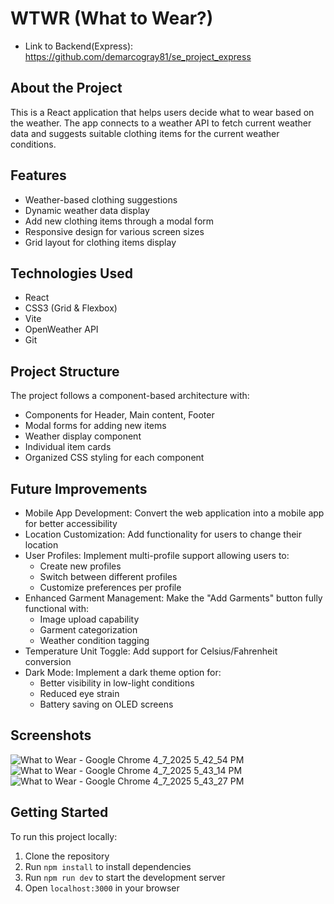 # WTWR (What to Wear?)

- Link to Backend(Express): https://github.com/demarcogray81/se_project_express

## About the Project

This is a React application that helps users decide what to wear based on the weather. The app connects to a weather API to fetch current weather data and suggests suitable clothing items for the current weather conditions.

## Features

- Weather-based clothing suggestions
- Dynamic weather data display
- Add new clothing items through a modal form
- Responsive design for various screen sizes
- Grid layout for clothing items display

## Technologies Used

- React
- CSS3 (Grid & Flexbox)
- Vite
- OpenWeather API
- Git

## Project Structure

The project follows a component-based architecture with:

- Components for Header, Main content, Footer
- Modal forms for adding new items
- Weather display component
- Individual item cards
- Organized CSS styling for each component

## Future Improvements

- Mobile App Development: Convert the web application into a mobile app for better accessibility
- Location Customization: Add functionality for users to change their location
- User Profiles: Implement multi-profile support allowing users to:
  - Create new profiles
  - Switch between different profiles
  - Customize preferences per profile
- Enhanced Garment Management: Make the "Add Garments" button fully functional with:
  - Image upload capability
  - Garment categorization
  - Weather condition tagging
- Temperature Unit Toggle: Add support for Celsius/Fahrenheit conversion
- Dark Mode: Implement a dark theme option for:
  - Better visibility in low-light conditions
  - Reduced eye strain
  - Battery saving on OLED screens

## Screenshots

![What to Wear - Google Chrome 4_7_2025 5_42_54 PM](https://github.com/user-attachments/assets/06ccb0dd-6b96-4bb9-89df-3957671f3196)
![What to Wear - Google Chrome 4_7_2025 5_43_14 PM](https://github.com/user-attachments/assets/6098f323-267d-47ab-9982-5f993d6e9187)
![What to Wear - Google Chrome 4_7_2025 5_43_27 PM](https://github.com/user-attachments/assets/8a769733-c368-455c-8965-f5640fcb7977)

## Getting Started

To run this project locally:

1. Clone the repository
2. Run `npm install` to install dependencies
3. Run `npm run dev` to start the development server
4. Open `localhost:3000` in your browser
